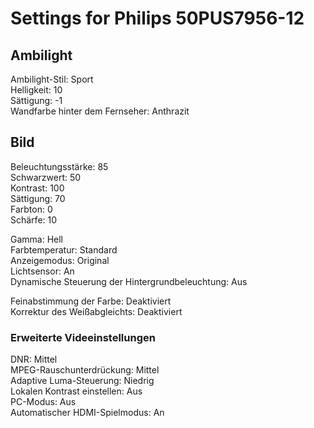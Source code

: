 # Settings for Philips 50PUS7956-12

## Ambilight

Ambilight-Stil: Sport  
Helligkeit: 10  
Sättigung: -1  
Wandfarbe hinter dem Fernseher: Anthrazit  

## Bild

Beleuchtungsstärke: 85  
Schwarzwert: 50  
Kontrast: 100  
Sättigung: 70  
Farbton: 0  
Schärfe: 10  

Gamma: Hell  
Farbtemperatur: Standard  
Anzeigemodus: Original  
Lichtsensor: An  
Dynamische Steuerung der Hintergrundbeleuchtung: Aus  

Feinabstimmung der Farbe: Deaktiviert  
Korrektur des Weißabgleichts: Deaktiviert  

### Erweiterte Videeinstellungen

DNR: Mittel  
MPEG-Rauschunterdrückung: Mittel  
Adaptive Luma-Steuerung: Niedrig  
Lokalen Kontrast einstellen: Aus  
PC-Modus: Aus  
Automatischer HDMI-Spielmodus: An  
